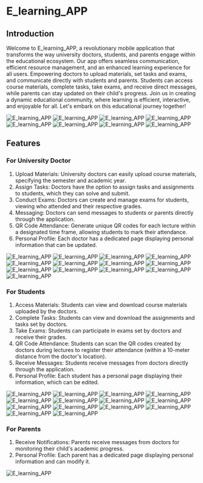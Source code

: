  # E_learning_APP

## Introduction

Welcome to E_learning_APP, a revolutionary mobile application that transforms the way university doctors, students, and parents engage within the educational ecosystem. Our app offers seamless communication, efficient resource management, and an enhanced learning experience for all users. Empowering doctors to upload materials, set tasks and exams, and communicate directly with students and parents. Students can access course materials, complete tasks, take exams, and receive direct messages, while parents can stay updated on their child's progress. Join us in creating a dynamic educational community, where learning is efficient, interactive, and enjoyable for all. Let's embark on this educational journey together!

![E_learning_APP](https://github.com/Mohamed-Ismail-Salah/e_learning/assets/109285951/bedf37cd-bb12-432b-83ce-d9b9888142ea)
![E_learning_APP](https://github.com/Mohamed-Ismail-Salah/e_learning/assets/109285951/de867cd0-0c5c-4f3a-85a6-6ecbd8c00576)
![E_learning_APP](https://github.com/Mohamed-Ismail-Salah/e_learning/assets/109285951/0cc9e31d-b050-49b6-80df-478accca00f2)
![E_learning_APP](https://github.com/Mohamed-Ismail-Salah/e_learning/assets/109285951/b141f1c6-62c0-407e-9377-7319b33cae80)
![E_learning_APP](https://github.com/Mohamed-Ismail-Salah/e_learning/assets/109285951/7ee9cb3c-ef4a-4e86-8070-dbfdb4c42775)
![E_learning_APP](https://github.com/Mohamed-Ismail-Salah/e_learning/assets/109285951/85a7364b-3278-4684-8458-883c80a9ef08)
![E_learning_APP](https://github.com/Mohamed-Ismail-Salah/e_learning/assets/109285951/c912a618-1eaf-4497-acf5-918d62fc793c)
![E_learning_APP](https://github.com/Mohamed-Ismail-Salah/e_learning/assets/109285951/55b561f2-d8e9-43b3-9a29-0880ecb5ec85)

## Features

### For University Doctor

1. Upload Materials: University doctors can easily upload course materials, specifying the semester and academic year.
2. Assign Tasks: Doctors have the option to assign tasks and assignments to students, which they can solve and submit.
3. Conduct Exams: Doctors can create and manage exams for students, viewing who attended and their respective grades.
4. Messaging: Doctors can send messages to students or parents directly through the application.
5. QR Code Attendance: Generate unique QR codes for each lecture within a designated time frame, allowing students to mark their attendance.
6. Personal Profile: Each doctor has a dedicated page displaying personal information that can be updated.

![E_learning_APP](https://github.com/Mohamed-Ismail-Salah/e_learning/assets/109285951/3694c816-8de5-4afd-9d78-8e24444ee0fc)
![E_learning_APP](https://github.com/Mohamed-Ismail-Salah/e_learning/assets/109285951/2805f4b1-2b7c-4499-883c-32a85d093a9b)
![E_learning_APP](https://github.com/Mohamed-Ismail-Salah/e_learning/assets/109285951/b4bc36a2-7d25-419b-b2e2-134156a6c022)
![E_learning_APP](https://github.com/Mohamed-Ismail-Salah/e_learning/assets/109285951/d1390ca2-861c-4340-bc2f-f2aafa127da7)
![E_learning_APP](https://github.com/Mohamed-Ismail-Salah/e_learning/assets/109285951/3708951e-a14e-453b-a3ec-0f626e26ef39)
![E_learning_APP](https://github.com/Mohamed-Ismail-Salah/e_learning/assets/109285951/1df8206a-2464-478b-975f-a0a8dbe3690f)
![E_learning_APP](https://github.com/Mohamed-Ismail-Salah/e_learning/assets/109285951/64e9304a-057d-46d5-b408-787b999b766b)
![E_learning_APP](https://github.com/Mohamed-Ismail-Salah/e_learning/assets/109285951/a3e836c8-ebc5-4f8d-a126-f04c99801a2e)
![E_learning_APP](https://github.com/Mohamed-Ismail-Salah/e_learning/assets/109285951/a13da3d1-2a9f-4cf5-ae9e-5338cd111b74)
![E_learning_APP](https://github.com/Mohamed-Ismail-Salah/e_learning/assets/109285951/6236ca59-1992-41d1-8a6e-a8a91bcc148f)
![E_learning_APP](https://github.com/Mohamed-Ismail-Salah/e_learning/assets/109285951/e1e4e868-4988-48f1-8810-9c8581eee806)
![E_learning_APP](https://github.com/Mohamed-Ismail-Salah/e_learning/assets/109285951/5773f581-34dc-4442-9e33-84b6a5186e47)
![E_learning_APP](https://github.com/Mohamed-Ismail-Salah/e_learning/assets/109285951/af48d348-bebf-4012-a066-e8bdadeb1a63)

### For Students

1. Access Materials: Students can view and download course materials uploaded by the doctors.
2. Complete Tasks: Students can view and download the assignments and tasks set by doctors.
3. Take Exams: Students can participate in exams set by doctors and receive their grades.
4. QR Code Attendance: Students can scan the QR codes created by doctors during lectures to register their attendance (within a 10-meter distance from the doctor's location).
5. Receive Messages: Students receive messages from doctors directly through the application.
6. Personal Profile: Each student has a personal page displaying their information, which can be edited.

![E_learning_APP](https://github.com/Mohamed-Ismail-Salah/e_learning/assets/109285951/ad9bc712-c25b-4173-8efb-1e28b279a044)
![E_learning_APP](https://github.com/Mohamed-Ismail-Salah/e_learning/assets/109285951/f775797b-5d13-467e-a6eb-d6baa2ca4770)
![E_learning_APP](https://github.com/Mohamed-Ismail-Salah/e_learning/assets/109285951/2e652d2c-a849-414e-8a67-e6e893505a18)
![E_learning_APP](https://github.com/Mohamed-Ismail-Salah/e_learning/assets/109285951/770758fe-f135-4c78-9383-4d270c1efb11)
![E_learning_APP](https://github.com/Mohamed-Ismail-Salah/e_learning/assets/109285951/204f9ba6-6136-47b9-819f-83cc18197bb4)
![E_learning_APP](https://github.com/Mohamed-Ismail-Salah/e_learning/assets/109285951/bc401001-d747-482c-9c71-8c084964c1fa)
![E_learning_APP](https://github.com/Mohamed-Ismail-Salah/e_learning/assets/109285951/581943c9-26ce-4071-8a57-5a80c26f4a09)
![E_learning_APP](https://github.com/Mohamed-Ismail-Salah/e_learning/assets/109285951/4898087c-20d2-4001-ad8a-2858d1d07320)
![E_learning_APP](https://github.com/Mohamed-Ismail-Salah/e_learning/assets/109285951/dd91bb05-5058-4b7f-85fc-a6a80954cb72)
![E_learning_APP](https://github.com/Mohamed-Ismail-Salah/e_learning/assets/109285951/62ae4d31-d297-4a9f-84ec-862575ab423d)
![E_learning_APP](https://github.com/Mohamed-Ismail-Salah/e_learning/assets/109285951/45faa5a7-0263-4ac7-b1bc-020ce42cc102)
![E_learning_APP](https://github.com/Mohamed-Ismail-Salah/e_learning/assets/109285951/aaf6e876-0764-4747-8272-f41a91e5e4f4)
![E_learning_APP](https://github.com/Mohamed-Ismail-Salah/e_learning/assets/109285951/e7d27be7-4cb4-4ca6-973b-19beac9ba3dc)
![E_learning_APP](https://github.com/Mohamed-Ismail-Salah/e_learning/assets/109285951/68518248-78c9-4ba9-bb3c-cdf647c07874)

### For Parents

1. Receive Notifications: Parents receive messages from doctors for monitoring their child's academic progress.
2. Personal Profile: Each parent has a dedicated page displaying personal information and can modify it.

![E_learning_APP](https://github.com/Mohamed-Ismail-Salah/e_learning/assets/109285951/ea60750d-4c48-4853-9f14-76ae9c35792d)

 
 
 
 
 
 
 
 

